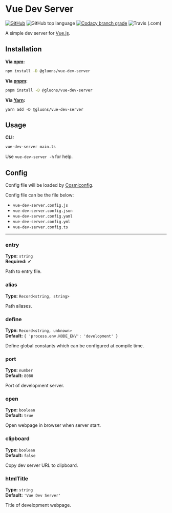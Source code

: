 # Vue Dev Server

[![GitHub](https://img.shields.io/github/license/gluons/vue-dev-server?style=flat-square)](./LICENSE)
![GitHub top language](https://img.shields.io/github/languages/top/gluons/vue-dev-server?style=flat-square)
[![Codacy branch grade](https://img.shields.io/codacy/grade/29cc5dc9c8ac4f5ca3ded76a0feda5ae/master?style=flat-square)](https://www.codacy.com/manual/gluons/vue-dev-server)
![Travis (.com)](https://img.shields.io/travis/com/gluons/vue-dev-server?style=flat-square)

A simple dev server for [Vue.js](https://vuejs.org/).

## Installation

**Via [npm](https://www.npmjs.com/):**
```bash
npm install -D @gluons/vue-dev-server
```

**Via [pnpm](https://pnpm.js.org/):**
```bash
pnpm install -D @gluons/vue-dev-server
```

**Via [Yarn](https://yarnpkg.com/):**
```basn
yarn add -D @gluons/vue-dev-server
```

## Usage

**CLI:**
```bash
vue-dev-server main.ts
```

Use `vue-dev-server -h` for help.

## Config

Config file will be loaded by [Cosmiconfig](https://github.com/davidtheclark/cosmiconfig).

Config file can be the file below:
- `vue-dev-server.config.js`
- `vue-dev-server.config.json`
- `vue-dev-server.config.yaml`
- `vue-dev-server.config.yml`
- `vue-dev-server.config.ts`

---

### entry
**Type:** `string`  
**Required:** ✔

Path to entry file.

### alias
**Type:** `Record<string, string>`

Path aliases.

### define
**Type:** `Record<string, unknown>`  
**Default:** `{ 'process.env.NODE_ENV': 'development' }`

Define global constants which can be configured at compile time.

### port
**Type:** `number`  
**Default:** `8080`

Port of development server.

### open
**Type:** `boolean`  
**Default:** `true`

Open webpage in browser when server start.

### clipboard
**Type:** `boolean`  
**Default:** `false`

Copy dev server URL to clipboard.

### htmlTitle
**Type:** `string`  
**Default:** `'Vue Dev Server'`

Title of development webpage.
